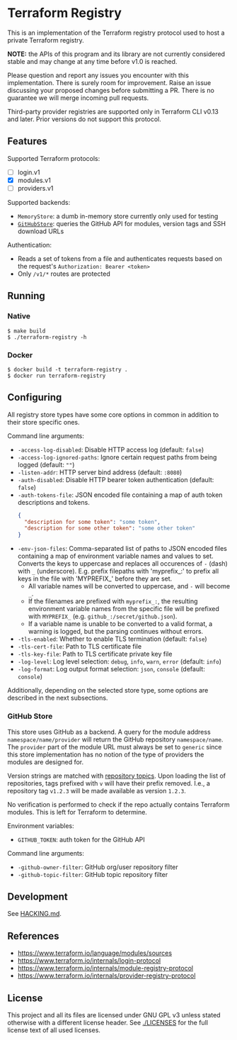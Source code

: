 <!--
SPDX-FileCopyrightText: 2022 NRK
SPDX-FileCopyrightText: 2023 NRK

SPDX-License-Identifier: GPL-3.0-only
-->

# Terraform Registry

This is an implementation of the Terraform registry protocol used to host a
private Terraform registry.

**NOTE:** the APIs of this program and its library are not currently considered
stable and may change at any time before v1.0 is reached.

Please question and report any issues you encounter with this implementation.
There is surely room for improvement. Raise an issue discussing your proposed
changes before submitting a PR. There is no guarantee we will merge incoming
pull requests.

Third-party provider registries are supported only in Terraform CLI v0.13 and
later. Prior versions do not support this protocol.

## Features

Supported Terraform protocols:
- [ ] login.v1
- [x] modules.v1
- [ ] providers.v1

Supported backends:
- `MemoryStore`: a dumb in-memory store currently only used for testing
- [`GitHubStore`](#github-store): queries the GitHub API for modules, version tags and SSH download URLs

Authentication:
- Reads a set of tokens from a file and authenticates requests based on the
  request's `Authorization: Bearer <token>`
- Only `/v1/*` routes are protected

## Running
### Native

```
$ make build
$ ./terraform-registry -h
```

### Docker

```
$ docker build -t terraform-registry .
$ docker run terraform-registry
```

## Configuring

All registry store types have some core options in common in addition to their
store specific ones.

Command line arguments:
- `-access-log-disabled`: Disable HTTP access log (default: `false`)
- `-access-log-ignored-paths`: Ignore certain request paths from being logged (default: `""`)
- `-listen-addr`: HTTP server bind address (default: `:8080`)
- `-auth-disabled`: Disable HTTP bearer token authentication (default: `false`)
- `-auth-tokens-file`: JSON encoded file containing a map of auth token
  descriptions and tokens.
  ```json
  {
    "description for some token": "some token",
    "description for some other token": "some other token"
  }
  ```
- `-env-json-files`: Comma-separated list of paths to JSON encoded files
  containing a map of environment variable names and values to set.
  Converts the keys to uppercase and replaces all occurences of `-` (dash) with
  `_` (underscore).
  E.g. prefix filepaths with 'myprefix_:' to prefix all keys in the file with
  'MYPREFIX_' before they are set.
  - All variable names will be converted to uppercase, and `-` will become `_`.
  - If the filenames are prefixed with `myprefix_:`, the resulting environment
    variable names from the specific file will be prefixed with `MYPREFIX_`
    (e.g. `github_:/secret/github.json`).
  - If a variable name is unable to be converted to a valid format, a warning is
    logged, but the parsing continues without errors.
- `-tls-enabled`: Whether to enable TLS termination (default: `false`)
- `-tls-cert-file`: Path to TLS certificate file
- `-tls-key-file`: Path to TLS certificate private key file
- `-log-level`: Log level selection: `debug`, `info`, `warn`, `error` (default: `info`)
- `-log-format`: Log output format selection: `json`, `console` (default: `console`)

Additionally, depending on the selected store type, some options are described
in the next subsections.

### GitHub Store

This store uses GitHub as a backend. A query for the module address
`namespace/name/provider` will return the GitHub repository `namespace/name`.
The `provider` part of the module URL must always be set to `generic` since
this store implementation has no notion of the type of providers the modules
are designed for.

Version strings are matched with [repository topics][]. Upon loading the list of
repositories, tags prefixed with `v` will have their prefix removed.
I.e., a repository tag `v1.2.3` will be made available as version `1.2.3`.

No verification is performed to check if the repo actually contains Terraform
modules. This is left for Terraform to determine.

Environment variables:
- `GITHUB_TOKEN`: auth token for the GitHub API

Command line arguments:
- `-github-owner-filter`: GitHub org/user repository filter
- `-github-topic-filter`: GitHub topic repository filter

[repository topics]: https://docs.github.com/en/repositories/managing-your-repositorys-settings-and-features/customizing-your-repository/classifying-your-repository-with-topics

## Development

See [HACKING.md](./HACKING.md).

## References

- <https://www.terraform.io/language/modules/sources>
- <https://www.terraform.io/internals/login-protocol>
- <https://www.terraform.io/internals/module-registry-protocol>
- <https://www.terraform.io/internals/provider-registry-protocol>

## License

This project and all its files are licensed under GNU GPL v3 unless stated
otherwise with a different license header. See [./LICENSES](./LICENSES) for
the full license text of all used licenses.
